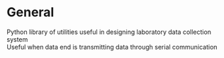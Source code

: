 # General

Python library of utilities useful in designing laboratory data collection system  
Useful when data end is transmitting data through serial communication

